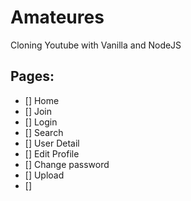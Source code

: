 # Amateures

Cloning Youtube with Vanilla and NodeJS

## Pages:
- [] Home
- [] Join
- [] Login
- [] Search
- [] User Detail
- [] Edit Profile
- [] Change password
- [] Upload
- [] 